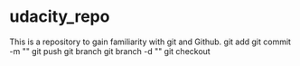 # udacity_repo
This is a repository to gain familiarity with git and Github.
git add
git commit -m ""
git push
git branch
git branch -d ""
git checkout
